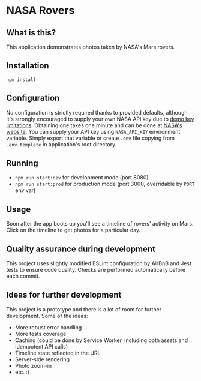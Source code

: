 # NASA Rovers

## What is this?

This application demonstrates photos taken by NASA's Mars rovers.

## Installation

`npm install`

## Configuration

No configuration is strictly required thanks to provided defaults, although it's strongly encouraged to supply your own NASA API key due to [demo key limitations](https://api.nasa.gov/api.html#demo_key-rate-limits). Obtaining one takes one minute and can be done at [NASA's website](https://api.nasa.gov/index.html#apply-for-an-api-key).
You can supply your API key using `NASA_API_KEY` environment variable. Simply export that variable or create `.env` file copying from `.env.template` in application's root directory.

## Running

* `npm run start:dev` for development mode (port 8080)
* `npm run start:prod` for production mode (port 3000, overridable by `PORT` env var)

## Usage

Soon after the app boots up you'll see a timeline of rovers' activity on Mars. Click on the timeline to get photos for a particular day.

## Quality assurance during development

This project uses slightly modified ESLint configuration by AirBnB and Jest tests to ensure code quality. Checks are performed automatically before each commit.

## Ideas for further development

This project is a prototype and there is a lot of room for further development. Some of the ideas:

* More robust error handling
* More tests coverage
* Caching (could be done by Service Worker, including both assets and idempotent API calls)
* Timeline state reflected in the URL
* Server-side rendering
* Photo zoom-in
* etc. :)
